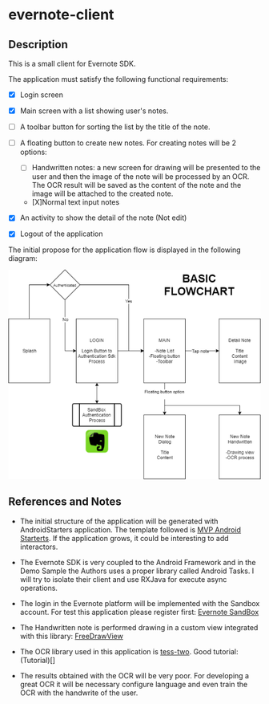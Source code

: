 # evernote-client

## Description

This is a small client for Evernote SDK.

The application must satisfy the following functional requirements:

- [X] Login screen
- [X] Main screen with a list showing user's notes.
- [ ] A toolbar button for sorting the list by the title of the note.
- [ ] A floating button to create new notes. For creating notes will be 2 options:
	* [ ] Handwritten notes: a new screen for drawing will be presented to the user and then the image of the note will be processed by an OCR. The OCR result will be saved as the content of the note and the image will be attached to the created note.
	* [X]Normal text input notes
- [X] An activity to show the detail of the note (Not edit)
- [X] Logout of the application


The initial propose for the application flow is displayed in the following diagram:

<p align="center">
  <img src="https://github.com/elloza/evernote-client/blob/master/diagrams/basic_flowchart.png" alt="Basic flowchart" title="Basic flowchart" />
</p>

## References and Notes

* The initial structure of the application will be generated with AndroidStarters application. The template followed is [MVP Android Starterts](). If the application grows, it could be interesting to add interactors.

* The Evernote SDK is very coupled to the Android Framework and in the Demo Sample the Authors uses a proper library called Android Tasks. I will try to isolate their client and use RXJava for execute async operations.

* The login in the Evernote platform will be implemented with the Sandbox account. For test this application please register first: [Evernote SandBox](https://sandbox.evernote.com/Registration.action)

* The Handwritten note is performed drawing in a custom view integrated with this library: [FreeDrawView](https://github.com/RiccardoMoro/FreeDrawView)

* The OCR library used in this application is [tess-two](https://github.com/rmtheis/tess-two). Good tutorial: (Tutorial)[]

* The results obtained with the OCR will be very poor. For developing a great OCR it will be necessary configure language and even train the OCR with the handwrite of the user.
